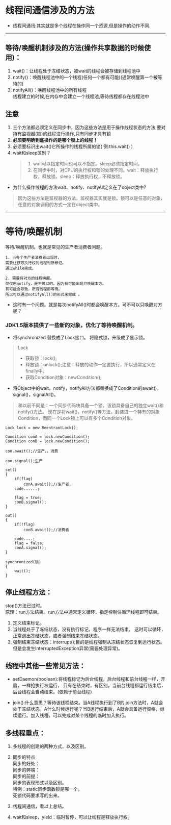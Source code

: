 # 线程间通信涉及的方法

- 线程间通讯:其实就是多个线程在操作同一个资源,但是操作的动作不同.
----
## 等待/唤醒机制涉及的方法(操作共享数据的时候使用)：
1. wait()：让线程处于冻结状态，被wait的线程会被存储到线程池中
2. notify()：唤醒线程池中的一个线程(任何一个都有可能)(通常唤醒第一个被等待的)
3. notifyAll()：唤醒线程池中的所有线程   
线程建立的时候,在内存中会建立一个线程池,等待线程都存在线程池中

## 注意
1. 三个方法都必须定义在同步中，因为这些方法是用于操作线程状态的方法,要对持有监视器(锁)的线程进行操作,只有同步才具有锁
2. **必须要明确到底操作的是哪个锁上的线程！**
3. 必须要标识出wait()它所操作的线程所属的锁( 例:this.wait() )
4. wait和sleep区别？
    >1. wait可以指定时间也可以不指定。sleep必须指定时间。
    >2. 在同步中时，对CPU的执行权和锁的处理不同。wait：释放执行权，释放锁。sleep：释放执行权，不释放锁。

- 为什么操作线程的方法wait、notify、notifyAll定义在了object类中?
>因为这些方法是监视器的方法，监视器其实就是锁。锁可以是任意的对象，任意的对象调用的方式一定在object类中。

----

# 等待/唤醒机制
等待/唤醒机制。也就是常见的生产者消费者问题。

	1. 当多个生产者消费者出现时，
	需要让获取执行权的线程判断标记。
	通过while完成。

	2. 需要将对方的线程唤醒。
	仅仅用notify，是不可以的。因为有可能出现只唤醒本方。
	有可能会导致，所有线程都等待。
	所以可以通过notifyAll()的形式来完成 。

- 这时有一个问题。就是每次notifyAll()时都会唤醒本方。可不可以只唤醒对方呢？

### JDK1.5版本提供了一些新的对象，优化了等待唤醒机制。

* 将synchronized 替换成了Lock接口。
	将隐式锁，升级成了显示锁。
>  Lock
>* 获取锁：lock();  
>* 释放锁：unlock();注意：释放的动作一定要执行，所以通常定义在finally中。  
>* 获取Condition对象：newCondition();  

* 将Object中的wait，notify，notifyAll方法都替换成了Condition的await()，signal()，signalAll()。
>和以前不同是：一个同步代码块具备一个锁，该锁具备自己的独立wait()和notify()方法。
>现在是将wait()，notify()等方法，封装进一个特有的对象Condition，而同一个Lock锁上可以有多个Condition对象。

```
Lock lock = new ReentrantLock();

Condition conA = lock.newCondition();
Condition conB = lock.newCondition();

con.await();//生产，，消费

con.signal();生产

set()
{
    if(flag)
        conA.await();//生产者，
    code......;

    flag = true;
    conB.signal();
}

out()
{
    if(!flag)
        conB.await();//消费者

    code....;
    flag = false;
    conA.signal();
}

```
```
synchronized(锁)
{
	wait();
}
```

## 停止线程方法：
stop()方法已过时。  
原理：run方法结束。run方法中通常定义循环，指定控制住循环线程即可结束。

1. 定义结束标记。
2. 当线程处于了冻结状态，没有执行标记，程序一样无法结束。
    这时可以循环，正常退出冻结状态，或者强制结束冻结状态。
3. 强制结束冻结状态：interrupt();目的是线程强制从冻结状态恢复到运行状态。
    但是会发生InterruptedException异常(需要处理异常)。


## 线程中其他一些常见方法：
* setDaemon(boolean):将线程标记为后台线程，后台线程和前台线程一样，开启，一样抢执行权运行，
只有在结束时，有区别，当前台线程都运行结束后，后台线程会自动结束。(依赖于前台线程)

* join():什么意思？等待该线程结束。当A线程执行到了B的.join方法时，A就会处于冻结状态。A什么时候运行呢？当B运行结束后，A就会具备运行资格，继续运行。加入线程，可以完成对某个线程的临时加入执行。

	

## 多线程重点：
1. 多线程的创建的两种方式，以及区别。

2. 同步的特点   
	同步的好处：  
	同步的弊端：  
	同步的前提：  
	同步的表现形式以及区别。  
	特例：static同步函数锁是哪一个。  
	死锁代码要求写的出来。


3. 线程间通信，看以上总结。


4. wait和sleep，yield：临时暂停，可以让线程是释放执行权。


